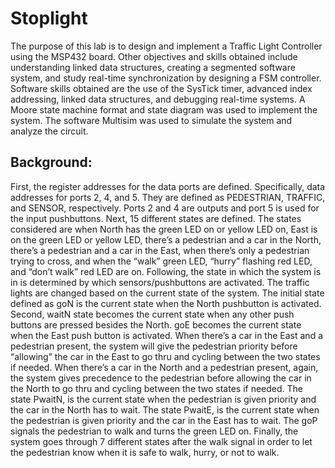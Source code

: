 # Stoplight

The purpose of this lab is to design and implement a Traffic Light Controller using the MSP432 board. Other objectives and skills obtained include understanding linked data structures, creating a segmented software system, and study real-time synchronization by designing a FSM controller. Software skills obtained are the use of the SysTick timer, advanced index addressing, linked data structures, and debugging real-time systems. A Moore state machine format and state diagram was used to implement the system. The software Multisim was used to simulate the system and analyze the circuit.

## Background:

First, the register addresses for the data ports are defined. Specifically, data addresses for ports 2, 4, and 5. They are defined as PEDESTRIAN, TRAFFIC, and SENSOR, respectively. Ports 2 and 4 are outputs and port 5 is used for the input pushbuttons. Next, 15 different states are defined. The states considered are when North has the green LED on or yellow LED on, East is on the green LED or yellow LED, there’s a pedestrian and a car in the North, there’s a pedestrian and a car in the East, when there’s only a pedestrian trying to cross, and when the “walk” green LED, “hurry” flashing red LED, and “don’t walk” red LED are on. Following, the state in which the system is in is determined by which sensors/pushbuttons are activated. The traffic lights are changed based on the current state of the system. The initial state defined as goN is the current state when the North pushbutton is activated. Second, waitN state becomes the current state when any other push buttons are pressed besides the North.  goE becomes the current state when the East push button is activated. When there’s a car in the East and a pedestrian present, the system will give the pedestrian priority before “allowing” the car in the East to go thru and cycling between the two states if needed. When there’s a car in the North and a pedestrian present, again, the system gives precedence to the pedestrian before allowing the car in the North to go thru and cycling between the two states if needed. The state PwaitN, is the current state when the pedestrian is given priority and the car in the North has to wait. The state PwaitE, is the current state when the pedestrian is given priority and the car in the East has to wait. The goP signals the pedestrian to walk and turns the green LED on. Finally, the system goes through 7 different states after the walk signal in order to let the pedestrian know when it is safe to walk, hurry, or not to walk. 




